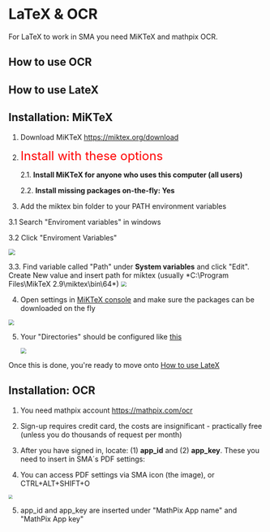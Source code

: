 # LaTeX & OCR

For LaTeX to work in SMA  you need MiKTeX and mathpix OCR.

## How to use OCR

## How to use LateX


## Installation: MiKTeX

1. Download MiKTeX https://miktex.org/download

2. <font size=5 color=red>Install with these options</font>
	
	2.1. **Install MiKTeX for anyone who uses this computer (all users)**
	
	2.2. **Install missing packages on-the-fly: Yes**

3. Add the miktex bin folder to your PATH environment variables

  3.1 Search "Enviroment variables" in windows

  3.2 Click "Enviroment Variables"

   <img src="https://raw.githubusercontent.com/supermemo/Documentation/master/docs/sma/content/images/MiktexSetup/miktex-enviromental2.png" style="zoom: 80%;" />
   
   3.3. Find variable called "Path" under **System variables** and click "Edit". Create New value and insert path for miktex (usually *C:\Program Files\MikTeX 2.9\miktex\bin\64\*)	
	<img src="https://raw.githubusercontent.com/supermemo/Documentation/master/docs/sma/content/images/MiktexSetup/miktex-enviromental3.png" style="zoom: 67%;" />

4. Open settings in <u>MiKTeX console</u> and make sure the packages can be downloaded on the fly
<img src="https://raw.githubusercontent.com/supermemo/Documentation/master/docs/sma/content/images/MiktexSetup/miktex-onfly.png" style="zoom:67%;" /> 

5. Your "Directories" should be configured like  [this](https://raw.githubusercontent.com/supermemo/Documentation/master/docs/sma/content/images/MiktexSetup/miktex-directories.png)

      <img src="https://raw.githubusercontent.com/supermemo/Documentation/master/docs/sma/content/images/MiktexSetup/miktex-directories.png" style="zoom:67%;" /> 

Once this is done, you're ready to move onto [How to use LateX](https://sma.supermemo.wiki//sma/#/plugins-LaTeX?id=how-to-use-latex)


## Installation: OCR

1. You need mathpix account https://mathpix.com/ocr

2. Sign-up requires credit card, the costs are insignificant - practically free (unless you do thousands of request per month)

3. After you have signed in, locate: (1) **app_id** and (2) **app_key**. These you need to insert in SMA´s PDF settings:

4. You can access PDF settings via SMA icon (the image), or CTRL+ALT+SHIFT+O

<img src="https://raw.githubusercontent.com/supermemo/Documentation/master/docs/sma/content/images/accesssettings.png" style="zoom:50%;" />

5. app_id and app_key are inserted under "MathPix App name" and "MathPix App key"

